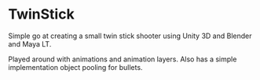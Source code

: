 # TwinStick
Simple go at creating a small twin stick shooter using Unity 3D and Blender and Maya LT. 

Played around with animations and animation layers. Also has a simple implementation object pooling for bullets.
